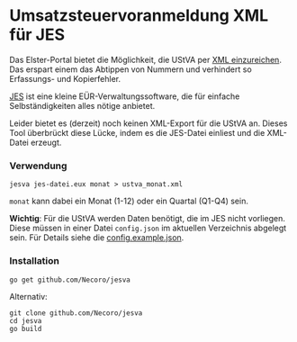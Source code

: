 Umsatzsteuervoranmeldung XML für JES
====================================

Das Elster-Portal bietet die Möglichkeit, die UStVA per [XML einzureichen](https://www.elster.de/eportal/helpGlobal?themaGlobal=ustva_upload). Das erspart einem das Abtippen von Nummern und verhindert so Erfassungs- und Kopierfehler.

[JES](https://www.jes-eur.de/) ist eine kleine EÜR-Verwaltungssoftware, die für einfache Selbständigkeiten alles nötige anbietet. 

Leider bietet es (derzeit) noch keinen XML-Export für die UStVA an. Dieses Tool überbrückt diese Lücke, indem es die JES-Datei einliest und die XML-Datei erzeugt.

### Verwendung

```
jesva jes-datei.eux monat > ustva_monat.xml
```

`monat` kann dabei ein Monat (1-12) oder ein Quartal (Q1-Q4) sein.

**Wichtig**: Für die UStVA werden Daten benötigt, die im JES nicht vorliegen. Diese müssen in einer Datei `config.json` im aktuellen Verzeichnis abgelegt sein. Für Details siehe die [config.example.json](./config.example.json).

### Installation

`go get github.com/Necoro/jesva`

Alternativ:
```  
git clone github.com/Necoro/jesva
cd jesva  
go build
```